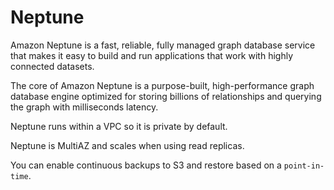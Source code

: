 # Neptune

Amazon Neptune is a fast, reliable, fully managed graph database service that makes it easy to build and run applications that work with highly connected datasets. 

The core of Amazon Neptune is a purpose-built, high-performance graph database engine optimized for storing billions of relationships and querying the graph with milliseconds latency.

Neptune runs within a VPC so it is private by default.

Neptune is MultiAZ and scales when using read replicas.

You can enable continuous backups to S3 and restore based on a `point-in-time`.